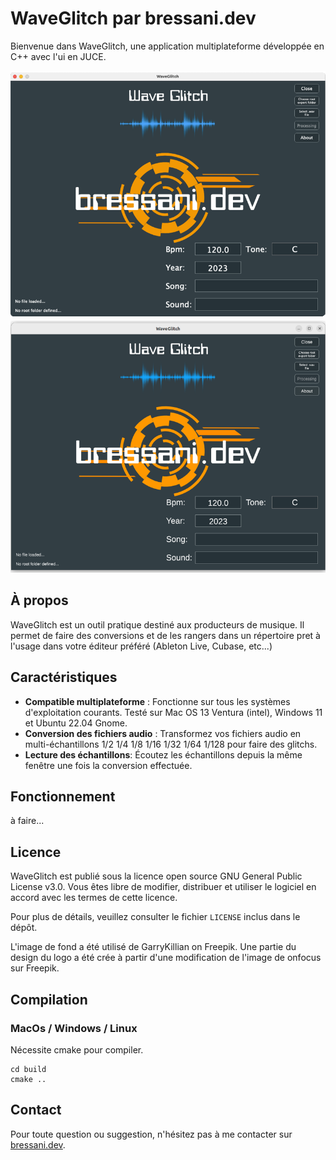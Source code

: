 # WaveGlitch par bressani.dev

Bienvenue dans WaveGlitch, une application multiplateforme développée en C++ avec l'ui en JUCE.

![WaveGlitch on MacOS](./Assets/screen_macos.png)
![WaveGlitch on Linux Ubuntu/Debian](./Assets/screen_linux.png)

## À propos
WaveGlitch est un outil pratique destiné aux producteurs de musique. Il permet de faire des conversions et de les rangers dans un répertoire pret à l'usage dans votre éditeur préféré (Ableton Live, Cubase, etc...)

## Caractéristiques
- **Compatible multiplateforme** : Fonctionne sur tous les systèmes d'exploitation courants. Testé sur Mac OS 13 Ventura (intel), Windows 11 et Ubuntu 22.04 Gnome.
- **Conversion des fichiers audio** : Transformez vos fichiers audio en multi-échantillons 1/2 1/4 1/8 1/16 1/32 1/64 1/128 pour faire des glitchs.
- **Lecture des échantillons**: Écoutez les échantillons depuis la même fenêtre une fois la conversion effectuée.
## Fonctionnement
à faire...

## Licence
WaveGlitch est publié sous la licence open source GNU General Public License v3.0. Vous êtes libre de modifier, distribuer et utiliser le logiciel en accord avec les termes de cette licence.

Pour plus de détails, veuillez consulter le fichier `LICENSE` inclus dans le dépôt.

L'image de fond a été utilisé de GarryKillian on Freepik. Une partie du design du logo a été crée à partir d'une modification de l'image de onfocus sur Freepik.

## Compilation

### MacOs / Windows / Linux
Nécessite cmake pour compiler.

```
cd build
cmake ..
```

## Contact
Pour toute question ou suggestion, n'hésitez pas à me contacter sur [bressani.dev](http://bressani.dev).
